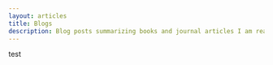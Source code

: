```yaml
---
layout: articles
title: Blogs
description: Blog posts summarizing books and journal articles I am reading
---
```


test
